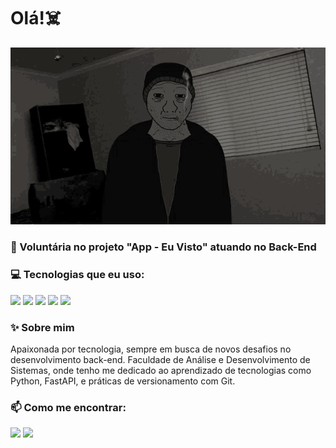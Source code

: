 # Olá!☠️

<img src="img\gif.gif"/>

### 💼 Voluntária no projeto "App - Eu Visto" atuando no Back-End
### 💻 Tecnologias que eu uso:
<p align="left">
  <img src="https://img.shields.io/badge/-HTML5-E34F26?style=flat-square&logo=html5&logoColor=white" />
  <img src="https://img.shields.io/badge/-CSS3-1572B6?style=flat-square&logo=css3" />
  <img src="https://img.shields.io/badge/-Python-3776AB?style=flat-square&logo=python&logoColor=white" />
  <img src="https://img.shields.io/badge/-FastAPI-009688?style=flat-square&logo=fastapi&logoColor=white" />
  <img src="https://img.shields.io/badge/-Git-F05032?style=flat-square&logo=git&logoColor=white" />
</p>

### ✨ Sobre mim
Apaixonada por tecnologia, sempre em busca de novos desafios no desenvolvimento back-end. Faculdade de Análise e Desenvolvimento de Sistemas, onde tenho me dedicado ao aprendizado de tecnologias como Python, FastAPI, e práticas de versionamento com Git.

### 📫 Como me encontrar:
<p align="left">
  <a href="mailto:alinebancks2@gmail.com"><img src="https://img.shields.io/badge/-Email-D14836?style=flat-square&logo=gmail&logoColor=white" /></a>
  <a href="https://www.linkedin.com/in/aline-bancks-5877421a4/"><img src="https://img.shields.io/badge/-LinkedIn-0077B5?style=flat-square&logo=linkedin&logoColor=white" /></a>
</p>

